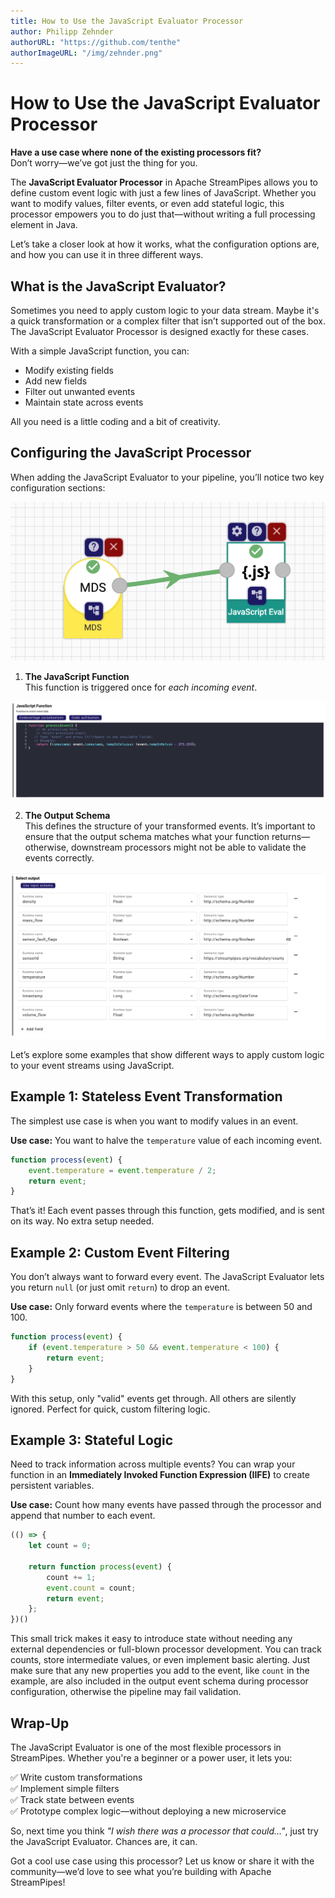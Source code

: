 ```yaml
---
title: How to Use the JavaScript Evaluator Processor
author: Philipp Zehnder
authorURL: "https://github.com/tenthe"
authorImageURL: "/img/zehnder.png"
---
```


# How to Use the JavaScript Evaluator Processor 

**Have a use case where none of the existing processors fit?**  
Don’t worry—we’ve got just the thing for you.

The **JavaScript Evaluator Processor** in Apache StreamPipes allows you to define custom event logic with just a few lines of JavaScript. Whether you want to modify values, filter events, or even add stateful logic, this processor empowers you to do just that—without writing a full processing element in Java.

Let’s take a closer look at how it works, what the configuration options are, and how you can use it in three different ways.


## What is the JavaScript Evaluator?

Sometimes you need to apply custom logic to your data stream. Maybe it's a quick transformation or a complex filter that isn’t supported out of the box. The JavaScript Evaluator Processor is designed exactly for these cases.

With a simple JavaScript function, you can:

- Modify existing fields
- Add new fields
- Filter out unwanted events
- Maintain state across events

All you need is a little coding and a bit of creativity.


## Configuring the JavaScript Processor
When adding the JavaScript Evaluator to your pipeline, you’ll notice two key configuration sections:

<img src="/img/blog/2025-04-09/javascript-processor-pipeline.png" alt="Javascript Processor in Pipeline"/>

1. **The JavaScript Function**  
   This function is triggered once for *each incoming event*.

<img src="/img/blog/2025-04-09/javascript-processor-code.png" alt="Javascript Processor Code Editor"/>

2. **The Output Schema**  
   This defines the structure of your transformed events. It’s important to ensure that the output schema matches what your function returns—otherwise, downstream processors might not be able to validate the events correctly.

<img src="/img/blog/2025-04-09/javascript-processor-event-schema.png" alt="Javascript Processor Event Schema Editor"/>


Let’s explore some examples that show different ways to apply custom logic to your event streams using JavaScript.

## Example 1: Stateless Event Transformation

The simplest use case is when you want to modify values in an event.

**Use case:** You want to halve the `temperature` value of each incoming event.

```javascript
function process(event) {
    event.temperature = event.temperature / 2;
    return event;
}
```

That’s it! Each event passes through this function, gets modified, and is sent on its way. No extra setup needed.


## Example 2: Custom Event Filtering

You don’t always want to forward every event. The JavaScript Evaluator lets you return `null` (or just omit `return`) to drop an event.

**Use case:** Only forward events where the `temperature` is between 50 and 100.

```javascript
function process(event) {
    if (event.temperature > 50 && event.temperature < 100) {
        return event;
    }
}
```

With this setup, only "valid" events get through. All others are silently ignored. Perfect for quick, custom filtering logic.


## Example 3: Stateful Logic

Need to track information across multiple events? You can wrap your function in an **Immediately Invoked Function Expression (IIFE)** to create persistent variables.

**Use case:** Count how many events have passed through the processor and append that number to each event.

```javascript
(() => {
    let count = 0;

    return function process(event) {
        count += 1;
        event.count = count;
        return event;
    };
})()
```

This small trick makes it easy to introduce state without needing any external dependencies or full-blown processor development. You can track counts, store intermediate values, or even implement basic alerting.
Just make sure that any new properties you add to the event, like `count` in the example, are also included in the output event schema during processor configuration, otherwise the pipeline may fail validation.

## Wrap-Up

The JavaScript Evaluator is one of the most flexible processors in StreamPipes. Whether you're a beginner or a power user, it lets you:

✅ Write custom transformations  
✅ Implement simple filters  
✅ Track state between events  
✅ Prototype complex logic—without deploying a new microservice

So, next time you think *"I wish there was a processor that could..."*, just try the JavaScript Evaluator. Chances are, it can.

Got a cool use case using this processor? Let us know or share it with the community—we’d love to see what you’re building with Apache StreamPipes!
